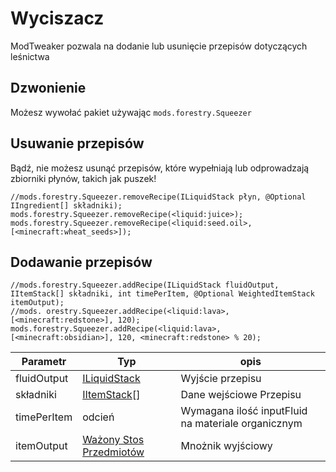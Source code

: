 # Wyciszacz

ModTweaker pozwala na dodanie lub usunięcie przepisów dotyczących leśnictwa

## Dzwonienie

Możesz wywołać pakiet używając `mods.forestry.Squeezer`

## Usuwanie przepisów

Bądź, nie możesz usunąć przepisów, które wypełniają lub odprowadzają zbiorniki płynów, takich jak puszek!

```zenscript
//mods.forestry.Squeezer.removeRecipe(ILiquidStack płyn, @Optional IIngredient[] składniki);
mods.forestry.Squeezer.removeRecipe(<liquid:juice>);
mods.forestry.Squeezer.removeRecipe(<liquid:seed.oil>, [<minecraft:wheat_seeds>]);
```

## Dodawanie przepisów

```zenscript
//mods.forestry.Squeezer.addRecipe(ILiquidStack fluidOutput, IItemStack[] składniki, int timePerItem, @Optional WeightedItemStack itemOutput);
//mods. orestry.Squeezer.addRecipe(<liquid:lava>, [<minecraft:redstone>], 120);
mods.forestry.Squeezer.addRecipe(<liquid:lava>, [<minecraft:obsidian>], 120, <minecraft:redstone> % 20);
```

| Parametr    | Typ                                                          | opis                                               |
| ----------- | ------------------------------------------------------------ | -------------------------------------------------- |
| fluidOutput | [ILiquidStack](/Vanilla/Liquids/ILiquidStack/)               | Wyjście przepisu                                   |
| składniki   | [IItemStack](/Vanilla/Items/IItemStack/)[]                   | Dane wejściowe Przepisu                            |
| timePerItem | odcień                                                       | Wymagana ilość inputFluid na materiale organicznym |
| itemOutput  | [Ważony Stos Przedmiotów](/Vanilla/Items/WeightedItemStack/) | Mnożnik wyjściowy                                  |